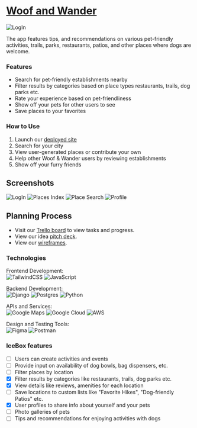 # [Woof and Wander](https://woofandwander-bf1fe9421e1f.herokuapp.com/)

![LogIn](/static/src/images/Home-desktop.png)

The app features tips, and recommendations on various pet-friendly activities, trails, parks, restaurants, patios, and other places where dogs are welcome.

### Features
- Search for pet-friendly establishments nearby
- Filter results by categories based on place types restaurants, trails, dog parks etc.
- Rate your experience based on pet-friendliness
- Show off your pets for other users to see
- Save places to your favorites

### How to Use
1. Launch our [deployed site](https://woofandwander-bf1fe9421e1f.herokuapp.com/)
2. Search for your city
3. View user-generated places or contribute your own
4. Help other Woof & Wander users by reviewing establishments
5. Show off your furry friends

## Screenshots

![LogIn](/static/src/images/home-mobile.png)
![Places Index](/static/src/images/places.png)
![Place Search](/static/src/images/search.png)
![Profile](/static/src/images/profile.png)


## Planning Process
- Visit our [Trello board](https://trello.com/b/fweFLvEm/woof-wander) to view tasks and progress.
- View our idea [pitch deck](https://www.canva.com/design/DAFp4qZSUjQ/f8v0nU1umbpiq07k-k1-Gg/edit?utm_source=shareButton&utm_medium=email&utm_campaign=designshare).
- View our [wireframes](https://www.figma.com/file/fhchlYVpvGwCMJq6ka1b3v/Woof-%26-Wander?type=design&node-id=100%3A7&mode=design&t=FRZwsplBm3p01CTF-1).

### Technologies
Frontend Development:<br>
![TailwindCSS](https://img.shields.io/badge/tailwindcss-%2338B2AC.svg?style=for-the-badge&logo=tailwind-css&logoColor=white)
![JavaScript](https://img.shields.io/badge/javascript-%23323330.svg?style=for-the-badge&logo=javascript&logoColor=%23F7DF1E)

Backend Development:<br>
![Django](https://img.shields.io/badge/django-%23092E20.svg?style=for-the-badge&logo=django&logoColor=white)
![Postgres](https://img.shields.io/badge/postgres-%23316192.svg?style=for-the-badge&logo=postgresql&logoColor=white) 
![Python](https://img.shields.io/badge/python-3670A0?style=for-the-badge&logo=python&logoColor=ffdd54)

APIs and Services:<br>
![Google Maps](https://img.shields.io/badge/Google%20Maps-4285F4?style=for-the-badge&logo=google%20maps&logoColor=white)
![Google Cloud](https://img.shields.io/badge/Google%20Cloud-4285F4?style=for-the-badge&logo=google-cloud&logoColor=white)
![AWS](https://img.shields.io/badge/AWS-%23FF9900.svg?style=for-the-badge&logo=amazon-aws&logoColor=white)

Design and Testing Tools:<br>
![Figma](https://img.shields.io/badge/figma-%23F24E1E.svg?style=for-the-badge&logo=figma&logoColor=white)
![Postman](https://img.shields.io/badge/Postman-FF6C37?style=for-the-badge&logo=postman&logoColor=white)

### IceBox features
- [ ] Users can create activities and events
- [ ] Provide input on availability of dog bowls, bag dispensers, etc.
- [ ] Filter places by location
- [X] Filter results by categories like restaurants, trails, dog parks etc.
- [X] View details like reviews, amenities for each location
- [ ] Save locations to custom lists like "Favorite Hikes", "Dog-friendly Patios" etc.
- [X] User profiles to share info about yourself and your pets
- [ ] Photo galleries of pets
- [ ] Tips and recommendations for enjoying activities with dogs
